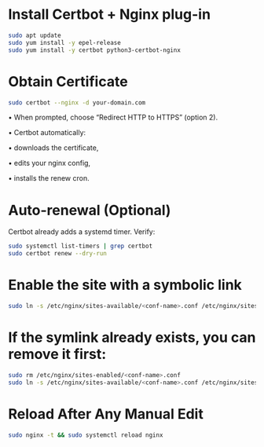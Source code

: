 # Install Certbot + Nginx plug-in
```bash
sudo apt update
sudo yum install -y epel-release
sudo yum install -y certbot python3-certbot-nginx
```
# Obtain Certificate
```bash
sudo certbot --nginx -d your-domain.com
```
•
When prompted, choose “Redirect HTTP to HTTPS” (option 2).

•
Certbot automatically:

•
downloads the certificate,

•
edits your nginx config,

•
installs the renew cron.

# Auto-renewal (Optional)
Certbot already adds a systemd timer. 
Verify:
```bash
sudo systemctl list-timers | grep certbot
sudo certbot renew --dry-run
```
# Enable the site with a symbolic link
```bash
sudo ln -s /etc/nginx/sites-available/<conf-name>.conf /etc/nginx/sites-enabled/
```
# If the symlink already exists, you can remove it first:
```bash
sudo rm /etc/nginx/sites-enabled/<conf-name>.conf
sudo ln -s /etc/nginx/sites-available/<conf-name>.conf /etc/nginx/sites-enabled/
```
# Reload After Any Manual Edit
```bash
sudo nginx -t && sudo systemctl reload nginx
```
